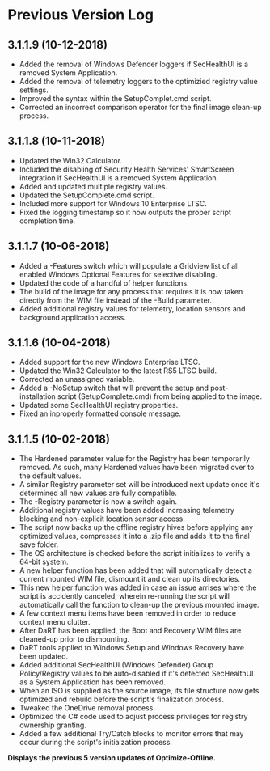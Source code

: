 # Previous Version Log #

## 3.1.1.9 (10-12-2018) ##

- Added the removal of Windows Defender loggers if SecHealthUI is a removed System Application.
- Added the removal of telemetry loggers to the optimizied registry value settings.
- Improved the syntax within the SetupComplet.cmd script.
- Corrected an incorrect comparison operator for the final image clean-up process.

## 3.1.1.8 (10-11-2018) ##

- Updated the Win32 Calculator.
- Included the disabling of Security Health Services' SmartScreen integration if SecHealthUI is a removed System Application.
- Added and updated multiple registry values.
- Updated the SetupComplete.cmd script.
- Included more support for Windows 10 Enterprise LTSC.
- Fixed the logging timestamp so it now outputs the proper script completion time.

## 3.1.1.7 (10-06-2018) ##

- Added a -Features switch which will populate a Gridview list of all enabled Windows Optional Features for selective disabling.
- Updated the code of a handful of helper functions.
- The build of the image for any process that requires it is now taken directly from the WIM file instead of the -Build parameter.
- Added additional registry values for telemetry, location sensors and background application access.

## 3.1.1.6 (10-04-2018) ##

- Added support for the new Windows Enterprise LTSC.
- Updated the Win32 Calculator to the latest RS5 LTSC build.
- Corrected an unassigned variable.
- Added a -NoSetup switch that will prevent the setup and post-installation script (SetupComplete.cmd) from being applied to the image.
- Updated some SecHealthUI registry properties.
- Fixed an inproperly formatted console message.

## 3.1.1.5 (10-02-2018) ##

- The Hardened parameter value for the Registry has been temporarily removed. As such, many Hardened values have been migrated over to the default values.
- A similar Registry parameter set will be introduced next update once it's determined all new values are fully compatible.
- The -Registry parameter is now a switch again.
- Additional registry values have been added increasing telemetry blocking and non-explicit location sensor access.
- The script now backs up the offline registry hives before applying any optimized values, compresses it into a .zip file and adds it to the final save folder.
- The OS architecture is checked before the script initializes to verify a 64-bit system.
- A new helper function has been added that will automatically detect a current mounted WIM file, dismount it and clean up its directories.
- This new helper function was added in case an issue arrises where the script is accidently canceled, wherein re-running the script will automatically call the function to clean-up the previous mounted image.
- A few context menu items have been removed in order to reduce context menu clutter.
- After DaRT has been applied, the Boot and Recovery WIM files are cleaned-up prior to dismounting.
- DaRT tools applied to Windows Setup and Windows Recovery have been updated.
- Added additional SecHealthUI (Windows Defender) Group Policy/Registry values to be auto-disabled if it's detected SecHealthUI as a System Application has been removed.
- When an ISO is supplied as the source image, its file structure now gets optimized and rebuild before the script's finalization process.
- Tweaked the OneDrive removal process.
- Optimized the C# code used to adjust process privileges for registry ownership granting.
- Added a few additional Try/Catch blocks to monitor errors that may occur during the script's initialzation process.

**Displays the previous 5 version updates of Optimize-Offline.**
